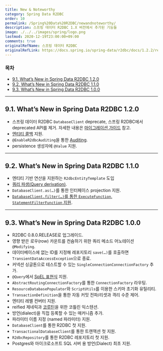 ```yaml
---
title: New & Noteworthy
category: Spring Data R2DBC
order: 10
permalink: /Spring%20Data%20R2DBC/newandnoteworthy/
description: 스프링 데이터 R2DBC 1.X 버전에서 추가된 기능들
image: ./../../images/spring/logo.png
lastmod: 2020-12-19T23:00:00+09:00
comments: true
originalRefName: 스프링 데이터 R2DBC
originalRefLink: https://docs.spring.io/spring-data/r2dbc/docs/1.2.2/reference/html/#new-features
---
```


### 목차

- [9.1. What’s New in Spring Data R2DBC 1.2.0](#91-whats-new-in-spring-data-r2dbc-120)
- [9.2. What’s New in Spring Data R2DBC 1.1.0](#92-whats-new-in-spring-data-r2dbc-110)
- [9.3. What’s New in Spring Data R2DBC 1.0.0](#93-whats-new-in-spring-data-r2dbc-100)

---

## 9.1. What’s New in Spring Data R2DBC 1.2.0

- 스프링 데이터 R2DBC `DatabaseClient` deprecate, 스프링 R2DBC에서 deprecated API를 제거. 자세한 내용은 [마이그레이션 가이드](https://docs.spring.io/spring-data/r2dbc/docs/1.2.2/reference/html/#upgrading.1.1-1.2) 참고.
- [엔티티 콜백](../r2dbcrepositories#143-entity-callbacks) 지원.
- `@EnableR2dbcAuditing`을 통한 [Auditing](../auditing#152-general-auditing-configuration-for-r2dbc).
- persistence 생성자에 `@Value` 지원.

---

## 9.2. What’s New in Spring Data R2DBC 1.1.0

- 엔티티 기반 연산을 지원하는 `R2dbcEntityTemplate` 도입
- [쿼리 파생(Query derivation)](../r2dbcrepositories#142-query-methods).
- `DatabaseClient.as(…)`를 통한 인터페이스 projection 지원.
- [`DatabaseClient.filter(…)`를 통한 `ExecuteFunction`, `StatementFilterFunction` 지원](https://docs.spring.io/spring-data/r2dbc/docs/1.1.0.RELEASE/reference/html/#r2dbc.datbaseclient.filter).

---

## 9.3. What’s New in Spring Data R2DBC 1.0.0

- R2DBC 0.8.0.RELEASE로 업그레이드.
- 영향 받은 로우(row) 카운트를 컨슘하기 위한 쿼리 메소드 어노테이션 `@Modifying`.
- 데이터베이스에 없는 ID를 지정해 레포지토리 `save(…)`를 호출하면 `TransientDataAccessException`으로 종료.
- 커넥션 싱글톤으로 테스트할 수 있는 `SingleConnectionConnectionFactory` 추가.
- `@Query`에서 [SpEL 표현식](https://docs.spring.io/spring/docs/5.3.2/reference/html/core.html#expressions) 지원.
- `AbstractRoutingConnectionFactory`를 통한 `ConnectionFactory` 라우팅.
- `ResourceDatabasePopulator`와 `ScriptUtils`를 이용한 스키마 초기화 유틸리티.
- `TransactionDefinition`을 통한 자동 커밋 전파/리셋과 격리 수준 제어.
- 엔티티 레벨 컨버터 지원.
- reified 제네릭과 [코루틴](../kotlinsupport#175-coroutines)을 위한 코틀린 익스텐션.
- 방언(dialect)을 직접 등록할 수 있는 매커니즘 추가.
- 파라미터 이름 지정 (named 파라미터) 지원.
- `DatabaseClient`를 통한 R2DBC 첫 지원.
- `TransactionalDatabaseClient`를 통한 트랜잭션 첫 지원.
- `R2dbcRepository`를 통한 R2DBC 레포지토리 첫 지원.
- Postgres와 마이크로소프트 SQL 서버 용 방언(Dialect) 최초 지원.